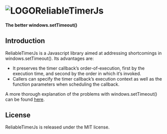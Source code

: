 ![LOGO](https://rawgithub.com/Wappworks/reliabletimerjs/master/art/reliabletimerjs.png)ReliableTimerJs
===============
#### The better windows.setTimeout() ####

Introduction
------------
ReliableTimerJs is a Javascript library aimed at addressing shortcomings in windows.setTimeout(). Its advantages are:
* It preserves the timer callback’s order-of-execution, first by the execution time, and second by the order in which it’s invoked.
* Callers can specify the timer callback’s execution context as well as the function parameters when scheduling the callback.

A more thorough explanation of the problems with windows.setTimeout() can be found [here](http://www.wappworks.com/portfolio/reliabletimerjs/).

License
-------
ReliableTimerJs is released under the MIT license.
